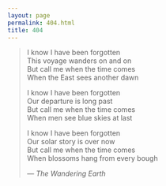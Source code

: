 ```yaml
---
layout: page
permalink: 404.html
title: 404
---
```


> I know I have been forgotten  
> This voyage wanders on and on  
> But call me when the time comes  
> When the East sees another dawn
> 
> I know I have been forgotten  
> Our departure is long past  
> But call me when the time comes  
> When men see blue skies at last
> 
> I know I have been forgotten  
> Our solar story is over now  
> But call me when the time comes  
> When blossoms hang from every bough
> 
> — *The Wandering Earth*
